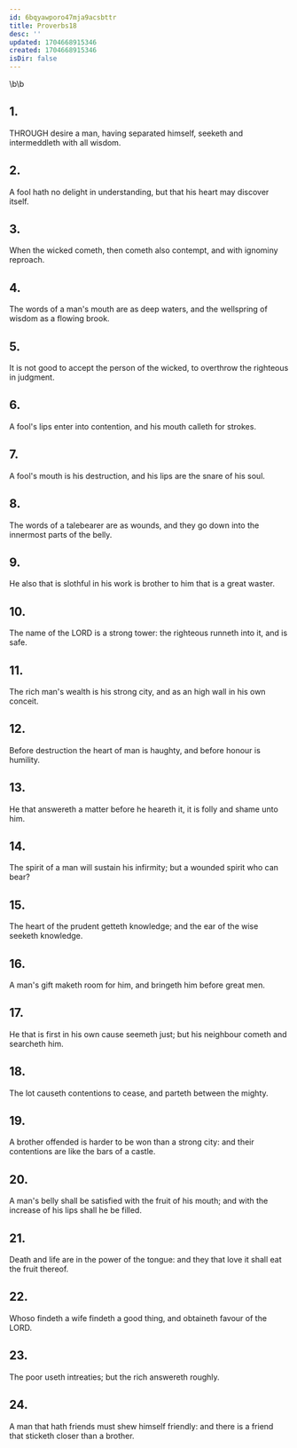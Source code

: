 ```yaml
---
id: 6bqyawporo47mja9acsbttr
title: Proverbs18
desc: ''
updated: 1704668915346
created: 1704668915346
isDir: false
---
```

\b\b
## 1.
THROUGH desire a man, having separated himself, seeketh and intermeddleth with all wisdom.
## 2.
A fool hath no delight in understanding, but that his heart may discover itself.
## 3.
When the wicked cometh, then cometh also contempt, and with ignominy reproach.
## 4.
The words of a man's mouth are as deep waters, and the wellspring of wisdom as a flowing brook.
## 5.
It is not good to accept the person of the wicked, to overthrow the righteous in judgment.
## 6.
A fool's lips enter into contention, and his mouth calleth for strokes.
## 7.
A fool's mouth is his destruction, and his lips are the snare of his soul.
## 8.
The words of a talebearer are as wounds, and they go down into the innermost parts of the belly.
## 9.
He also that is slothful in his work is brother to him that is a great waster.
## 10.
The name of the LORD is a strong tower: the righteous runneth into it, and is safe.
## 11.
The rich man's wealth is his strong city, and as an high wall in his own conceit.
## 12.
Before destruction the heart of man is haughty, and before honour is humility.
## 13.
He that answereth a matter before he heareth it, it is folly and shame unto him.
## 14.
The spirit of a man will sustain his infirmity; but a wounded spirit who can bear?
## 15.
The heart of the prudent getteth knowledge; and the ear of the wise seeketh knowledge.
## 16.
A man's gift maketh room for him, and bringeth him before great men.
## 17.
He that is first in his own cause seemeth just; but his neighbour cometh and searcheth him.
## 18.
The lot causeth contentions to cease, and parteth between the mighty.
## 19.
A brother offended is harder to be won than a strong city: and their contentions are like the bars of a castle.
## 20.
A man's belly shall be satisfied with the fruit of his mouth; and with the increase of his lips shall he be filled.
## 21.
Death and life are in the power of the tongue: and they that love it shall eat the fruit thereof.
## 22.
Whoso findeth a wife findeth a good thing, and obtaineth favour of the LORD.
## 23.
The poor useth intreaties; but the rich answereth roughly.
## 24.
A man that hath friends must shew himself friendly: and there is a friend that sticketh closer than a brother.
